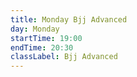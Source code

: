 ```yaml
---
title: Monday Bjj Advanced
day: Monday
startTime: 19:00
endTime: 20:30
classLabel: Bjj Advanced
---
```

